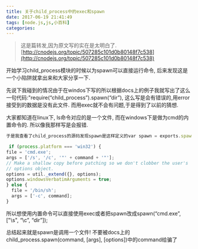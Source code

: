 ```yaml
---
title: 关于child_process中的exec和spawn
date: 2017-06-19 21:41:49
tags: [node.js,js,小百科]
categories:
---
```


> 这是篇转发,因为原文写的实在是太明白了. [http://cnodejs.org/topic/507285c101d0b80148f7c538](http://cnodejs.org/topic/507285c101d0b80148f7c538)

开始学习child_process模块的时候以为spawn可以直接运行命令, 后来发现这是一个小陷阱就拿出来和大家分享一下.

先说下我碰到的情况由于在windos下写的所以根据docs上的例子我就写出了这么一句代码:"require(“child_process”).spawn(“dir”), 这么写是会有错误的,用error接受到的数据是没有此文件. 而用exec就不会有问题,于是得到了以前的猜想.

大家都知道在linux下, ls命令对应的是一个文件, 而在windows下是做为cmd的内置命令的. 所以像我那样写是会报错.

```js
于是我查看了child_process的源码发现spawn是这样定义的var spawn = exports.spawn = function(file, args, options); 也就是说他传入的应该是一个文件, 例如ping, cmd等. 而exec的源码中有一段这样的代码:

 if (process.platform === 'win32') {
file = 'cmd.exe';
args = ['/s', '/c', '"' + command + '"'];
// Make a shallow copy before patching so we don't clobber the user's
// options object.
options = util._extend({}, options);
options.windowsVerbatimArguments = true;
} else {
  file = '/bin/sh';
  args = ['-c', command];
}
```


所以想使用内置命令可以直接使用exec或者把spawn改成spawn(“cmd.exe”,["\s", “\c”, “dir”]);

总结起来就是spawn是调用一个文件! 不要被docs上的child_process.spawn(command, [args], [options])中的command给骗了
